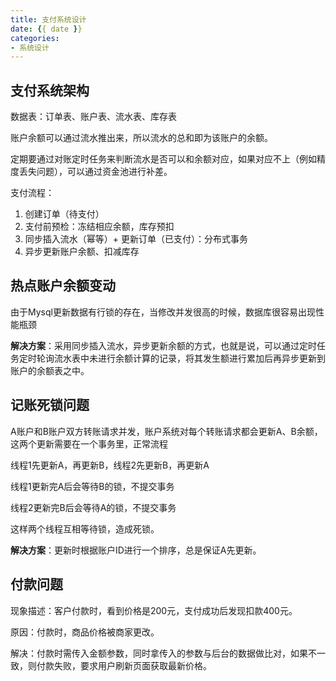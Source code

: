 ```yaml
---
title: 支付系统设计
date: {{ date }}
categories:
- 系统设计
---
```


## 支付系统架构

数据表：订单表、账户表、流水表、库存表

账户余额可以通过流水推出来，所以流水的总和即为该账户的余额。

定期要通过对账定时任务来判断流水是否可以和余额对应，如果对应不上（例如精度丢失问题），可以通过资金池进行补差。

支付流程：

1. 创建订单（待支付）
2. 支付前预检：冻结相应余额，库存预扣
3. 同步插入流水（幂等）+ 更新订单（已支付）：分布式事务
4. 异步更新账户余额、扣减库存

## 热点账户余额变动

由于Mysql更新数据有行锁的存在，当修改并发很高的时候，数据库很容易出现性能瓶颈

**解决方案**：采用同步插入流水，异步更新余额的方式，也就是说，可以通过定时任务定时轮询流水表中未进行余额计算的记录，将其发生额进行累加后再异步更新到账户的余额表之中。

## 记账死锁问题

A账户和B账户双方转账请求并发，账户系统对每个转账请求都会更新A、B余额，这两个更新需要在一个事务里，正常流程

线程1先更新A，再更新B，线程2先更新B，再更新A

线程1更新完A后会等待B的锁，不提交事务

线程2更新完B后会等待A的锁，不提交事务

这样两个线程互相等待锁，造成死锁。

**解决方案**：更新时根据账户ID进行一个排序，总是保证A先更新。

## 付款问题

现象描述：客户付款时，看到价格是200元，支付成功后发现扣款400元。

原因：付款时，商品价格被商家更改。

解决：付款时需传入金额参数，同时拿传入的参数与后台的数据做比对，如果不一致，则付款失败，要求用户刷新页面获取最新价格。